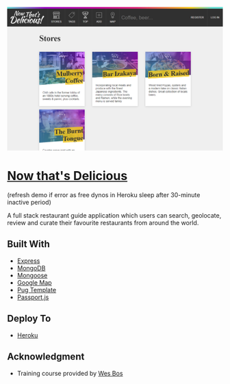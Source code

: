 ![Now that's Delicious](/public/images/now-thats-delicious.jpg "Now that's Delicious")

# [Now that's Delicious](https://now-thats-delicious-encore.herokuapp.com/)

(refresh demo if error as free dynos in Heroku sleep after 30-minute inactive period)

A full stack restaurant guide application which users can search, geolocate, review and curate their favourite restaurants from around the world.

## Built With

- [Express](https://expressjs.com/)
- [MongoDB](https://www.mongodb.com/)
- [Mongoose](https://mongoosejs.com/)
- [Google Map](https://developers.google.com/maps/documentation)
- [Pug Template](https://pugjs.org/)
- [Passport.js](http://www.passportjs.org/)

## Deploy To

- [Heroku](https://www.heroku.com/)

## Acknowledgment

- Training course provided by [Wes Bos](https://wesbos.com/)
